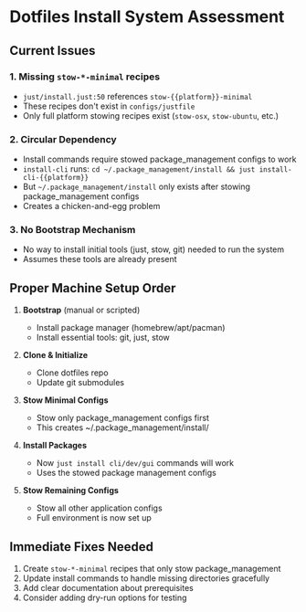 # Dotfiles Install System Assessment

## Current Issues

### 1. Missing `stow-*-minimal` recipes
- `just/install.just:50` references `stow-{{platform}}-minimal` 
- These recipes don't exist in `configs/justfile`
- Only full platform stowing recipes exist (`stow-osx`, `stow-ubuntu`, etc.)

### 2. Circular Dependency
- Install commands require stowed package_management configs to work
- `install-cli` runs: `cd ~/.package_management/install && just install-cli-{{platform}}`
- But `~/.package_management/install` only exists after stowing package_management configs
- Creates a chicken-and-egg problem

### 3. No Bootstrap Mechanism
- No way to install initial tools (just, stow, git) needed to run the system
- Assumes these tools are already present

## Proper Machine Setup Order

1. **Bootstrap** (manual or scripted)
   - Install package manager (homebrew/apt/pacman)
   - Install essential tools: git, just, stow

2. **Clone & Initialize**
   - Clone dotfiles repo
   - Update git submodules

3. **Stow Minimal Configs**
   - Stow only package_management configs first
   - This creates ~/.package_management/install/

4. **Install Packages**
   - Now `just install cli/dev/gui` commands will work
   - Uses the stowed package management configs

5. **Stow Remaining Configs**
   - Stow all other application configs
   - Full environment is now set up

## Immediate Fixes Needed

1. Create `stow-*-minimal` recipes that only stow package_management
2. Update install commands to handle missing directories gracefully
3. Add clear documentation about prerequisites
4. Consider adding dry-run options for testing